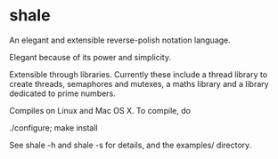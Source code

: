 # shale
An elegant and extensible reverse-polish notation language.

Elegant because of its power and simplicity.

Extensible through libraries. Currently these include a thread library to create threads, semaphores and mutexes,
a maths library and a library dedicated to prime numbers.

Compiles on Linux and Mac OS X. To compile, do

  ./configure; make install

See shale -h and shale -s for details, and the examples/ directory.

